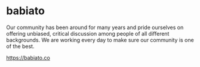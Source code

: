 # babiato

Our community has been around for many years and pride ourselves on offering unbiased, critical discussion among people of all different backgrounds. We are working every day to make sure our community is one of the best.

https://babiato.co 
